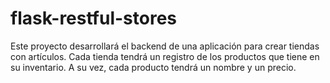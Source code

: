 # flask-restful-stores

Este proyecto desarrollará el backend de una aplicación para crear tiendas con artículos.
Cada tienda tendrá un registro de los productos que tiene en su inventario.
A su vez, cada producto tendrá un nombre y un precio.
